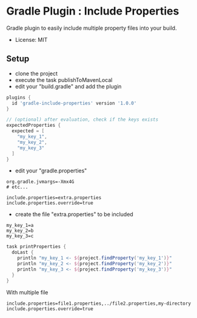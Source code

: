 # Gradle Plugin : Include Properties

Gradle plugin to easily include multiple property files into your build.

- License: MIT

## Setup

- clone the project
- execute the task publishToMavenLocal
- edit your "build.gradle" and add the plugin

```groovy
plugins {
  id 'gradle-include-properties' version '1.0.0'
}

// (optional) after evaluation, check if the keys exists
expectedProperties {
  expected = [
    "my_key_1",
    "my_key_2",
    "my_key_3" 
  ]
}
```

- edit your "gradle.properties"
````properties
org.gradle.jvmargs=-Xmx4G
# etc...

include.properties=extra.properties
include.properties.override=true
````

- create the file "extra.properties" to be included
````properties
my_key_1=a
my_key_2=b
my_key_3=c
````

````groovy
task printProperties {
  doLast {
    println "my_key_1 <- ${project.findProperty('my_key_1')}"
    println "my_key_2 <- ${project.findProperty('my_key_2')}"
    println "my_key_3 <- ${project.findProperty('my_key_3')}"
  }
}
````

With multiple file
````properties
include.properties=file1.properties,../file2.properties,my-directory
include.properties.override=true
````

